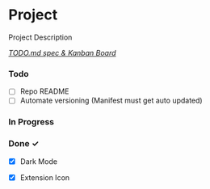 # Project

Project Description

<em>[TODO.md spec & Kanban Board](https://bit.ly/3fCwKfM)</em>

### Todo

- [ ] Repo README  
- [ ] Automate versioning (Manifest must get auto updated)  

### In Progress


### Done ✓

- [x] Dark Mode  
- [x] Extension Icon  


